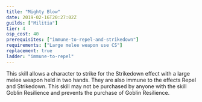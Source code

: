 ```yaml
---
title: "Mighty Blow"
date: 2019-02-16T20:27:02Z
guilds: ["Militia"]
tier: 4
osp_cost: 40
prerequisites: ["immune-to-repel-and-strikedown"]
requirements: ["Large melee weapon use CS"]
replacement: true
ladder: "immune-to-repel"
---
```

This skill allows a character to strike for the Strikedown effect with a large melee weapon held in two hands. They are also immune to the effects Repel and Strikedown. This skill may not be purchased by anyone with the skill Goblin Resilience and prevents the purchase of Goblin Resilience.
